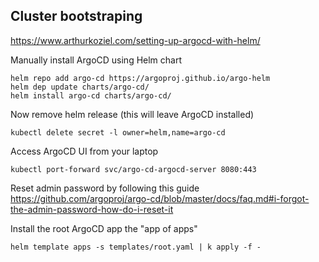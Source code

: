 ## Cluster bootstraping
https://www.arthurkoziel.com/setting-up-argocd-with-helm/

Manually install ArgoCD using Helm chart
```
helm repo add argo-cd https://argoproj.github.io/argo-helm
helm dep update charts/argo-cd/
helm install argo-cd charts/argo-cd/
```

Now remove helm release (this will leave ArgoCD installed)
```
kubectl delete secret -l owner=helm,name=argo-cd
```

Access ArgoCD UI from your laptop
```
kubectl port-forward svc/argo-cd-argocd-server 8080:443
```
Reset admin password by following this guide
https://github.com/argoproj/argo-cd/blob/master/docs/faq.md#i-forgot-the-admin-password-how-do-i-reset-it


Install the root ArgoCD app the "app of apps"
```
helm template apps -s templates/root.yaml | k apply -f -
```
